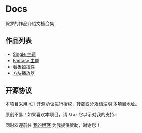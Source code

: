 # Docs

保罗的作品介绍文档合集

## 作品列表

- [Single 主题](https://docs.paul.ren/single)
- [Fantasy 主题](https://docs.paul.ren/fantasy)
- [看板娘插件](https://docs.paul.ren/pio)
- [方块播放器](https://docs.paul.ren/square)

## 开源协议

本项目采用 `MIT` 开源协议进行授权，转载或分发请注明 [本项目地址](https://github.com/Dreamer-Paul/Docs)。

原创不易！如果喜欢本项目，请 `Star` 它以示对我的支持~

同时欢迎前往 [我的博客](https://paul.ren/donate) 为我提供赞助，谢谢您！